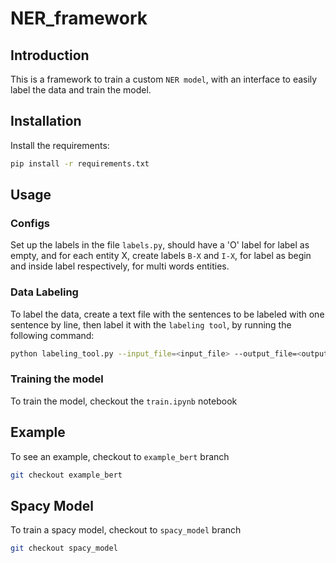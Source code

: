 # NER_framework

## Introduction
This is a framework to train a custom `NER model`, with an interface to easily label the data and train the model.

## Installation
Install the requirements:
```bash
pip install -r requirements.txt
```

## Usage

### Configs
Set up the labels in the file `labels.py`, should have a 'O' label for label as empty, and for each entity X, create labels `B-X` and `I-X`, for label as begin and inside label respectively, for multi words entities. 

### Data Labeling
To label the data, create a text file with the sentences to be labeled with one sentence by line, then label it with the `labeling tool`, by running the following command:
```bash
python labeling_tool.py --input_file=<input_file> --output_file=<output_file>
```

### Training the model
To train the model, checkout the `train.ipynb` notebook

## Example
To see an example, checkout to `example_bert` branch
```bash
git checkout example_bert
```

## Spacy Model
To train a spacy model, checkout to `spacy_model` branch
```bash
git checkout spacy_model
```